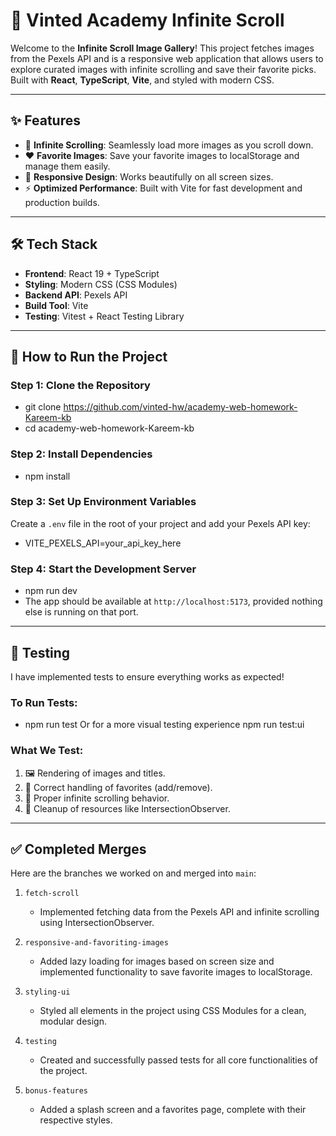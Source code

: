 # **📸 Vinted Academy Infinite Scroll**

Welcome to the **Infinite Scroll Image Gallery**! This project fetches images from the Pexels API and is a responsive web application that allows users to explore curated images with infinite scrolling and save their favorite picks. Built with **React**, **TypeScript**, **Vite**, and styled with modern CSS.

---

## **✨ Features**
- 🌟 **Infinite Scrolling**: Seamlessly load more images as you scroll down.
- ❤️ **Favorite Images**: Save your favorite images to localStorage and manage them easily.
- 📱 **Responsive Design**: Works beautifully on all screen sizes.
- ⚡ **Optimized Performance**: Built with Vite for fast development and production builds.

---

## **🛠️ Tech Stack**
- **Frontend**: React 19 + TypeScript
- **Styling**: Modern CSS (CSS Modules)
- **Backend API**: Pexels API
- **Build Tool**: Vite
- **Testing**: Vitest + React Testing Library

---

## **🚀 How to Run the Project**

### **Step 1: Clone the Repository**
- git clone https://github.com/vinted-hw/academy-web-homework-Kareem-kb
- cd academy-web-homework-Kareem-kb

### **Step 2: Install Dependencies**
- npm install

### **Step 3: Set Up Environment Variables**
Create a `.env` file in the root of your project and add your Pexels API key:
- VITE_PEXELS_API=your_api_key_here

### **Step 4: Start the Development Server**
- npm run dev
- The app should be available at `http://localhost:5173`, provided nothing else is running on that port.

---

## **🧪 Testing**

I have implemented tests to ensure everything works as expected!

### To Run Tests:
- npm run test Or for a more visual testing experience npm run test:ui

### What We Test:
1. 🖼️ Rendering of images and titles.
2. 💾 Correct handling of favorites (add/remove).
3. 🔄 Proper infinite scrolling behavior.
4. 🧹 Cleanup of resources like IntersectionObserver.

---

## **✅ Completed Merges**

Here are the branches we worked on and merged into `main`:

1. `fetch-scroll`  
   - Implemented fetching data from the Pexels API and infinite scrolling using IntersectionObserver.

2. `responsive-and-favoriting-images`  
   - Added lazy loading for images based on screen size and implemented functionality to save favorite images to localStorage.

3. `styling-ui`  
   - Styled all elements in the project using CSS Modules for a clean, modular design.

4. `testing`  
   - Created and successfully passed tests for all core functionalities of the project.

5. `bonus-features`  
   - Added a splash screen and a favorites page, complete with their respective styles.







